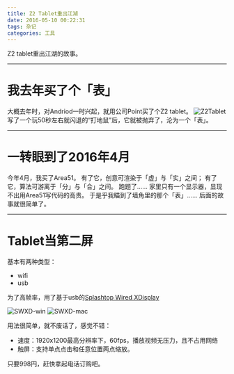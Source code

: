 ```yaml
---
title: Z2 Tablet重出江湖
date: 2016-05-10 00:22:31
tags: 杂记
categories: 工具
---
```


Z2 tablet重出江湖的故事。

------

# 我去年买了个「表」

大概去年时，对Andriod一时兴起，就用公司Point买了个Z2 tablet。
![Z2Tablet](http://cdn1.knowyourmobile.com/sites/knowyourmobilecom/files/z2-tablet.jpg)
写了一个玩50秒左右就闪退的“打地鼠”后，它就被抛弃了，沦为一个「表」。

------

# 一转眼到了2016年4月

今年4月，我买了Area51。
有了它，创意可渲染于「虚」与「实」之间；
有了它，算法可游离于「分」与「合」之间。
跑题了......
家里只有一个显示器，显现不出用Area51写代码的高贵。
于是乎我瞄到了墙角里的那个「表」......
后面的故事就很简单了。

------

# Tablet当第二屏

基本有两种类型：

- wifi
- usb

为了高帧率，用了基于usb的[Splashtop Wired XDisplay](http://www.splashtop.com/wiredxdisplay)

![SWXD-win](http://www.splashtop.com/wp-content/uploads/wiredxdisplay_2.jpg)
![SWXD-mac](http://www.splashtop.com/wp-content/uploads/wiredxdisplay_1.jpg)

用法很简单，就不废话了，感觉不错：

- 速度：1920x1200最高分辨率下，60fps，播放视频无压力，且不占用网络
- 触屏：支持单点点击和任意位置两点缩放。

只要998円，赶快拿起电话订购吧。
